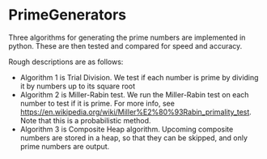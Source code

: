 # PrimeGenerators
Three algorithms for generating the prime numbers are implemented in python. These are then tested and compared for speed and accuracy.

Rough descriptions are as follows:
 - Algorithm 1 is Trial Division. We test if each number is prime by dividing it by numbers up to its square root
 - Algorithm 2 is Miller-Rabin test. We run the Miller-Rabin test on each number to test if it is prime. For more info, see https://en.wikipedia.org/wiki/Miller%E2%80%93Rabin_primality_test. Note that this is a probabilistic method.
 - Algorithm 3 is Composite Heap algorithm. Upcoming composite numbers are stored in a heap, so that they can be skipped, and only prime numbers are output.
